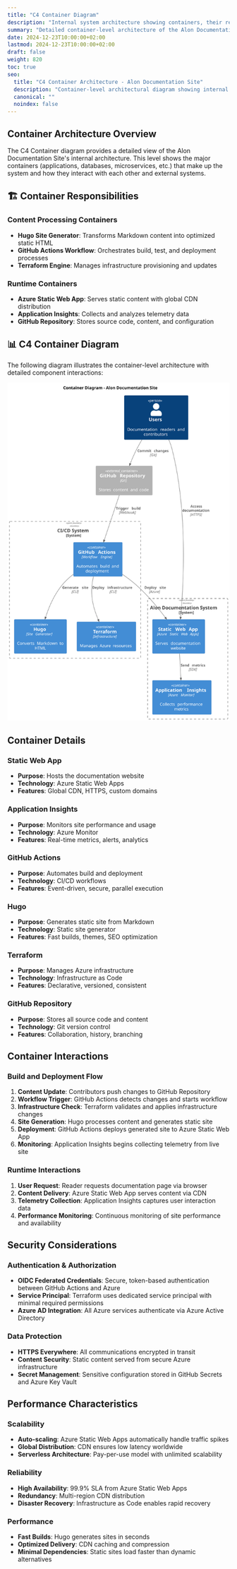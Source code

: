 ```yaml
---
title: "C4 Container Diagram"
description: "Internal system architecture showing containers, their responsibilities, and interactions"
summary: "Detailed container-level architecture of the Alon Documentation Site showing Hugo, Azure Static Web Apps, Terraform, Application Insights, and GitHub Actions"
date: 2024-12-23T10:00:00+02:00
lastmod: 2024-12-23T10:00:00+02:00
draft: false
weight: 820
toc: true
seo:
  title: "C4 Container Architecture - Alon Documentation Site"
  description: "Container-level architectural diagram showing internal system components and their interactions"
  canonical: ""
  noindex: false
---
```


## Container Architecture Overview

The C4 Container diagram provides a detailed view of the Alon Documentation Site's internal architecture. This level shows the major containers (applications, databases, microservices, etc.) that make up the system and how they interact with each other and external systems.

## 🏗️ Container Responsibilities

### Content Processing Containers

- **Hugo Site Generator**: Transforms Markdown content into optimized static HTML
- **GitHub Actions Workflow**: Orchestrates build, test, and deployment processes
- **Terraform Engine**: Manages infrastructure provisioning and updates

### Runtime Containers

- **Azure Static Web App**: Serves static content with global CDN distribution
- **Application Insights**: Collects and analyzes telemetry data
- **GitHub Repository**: Stores source code, content, and configuration

## 📊 C4 Container Diagram

The following diagram illustrates the container-level architecture with detailed component interactions:

![c4-container-diagram-1](../assets/svg/c4-container-diagram-1.svg)

## Container Details

### Static Web App

- **Purpose**: Hosts the documentation website
- **Technology**: Azure Static Web Apps
- **Features**: Global CDN, HTTPS, custom domains

### Application Insights

- **Purpose**: Monitors site performance and usage
- **Technology**: Azure Monitor
- **Features**: Real-time metrics, alerts, analytics

### GitHub Actions

- **Purpose**: Automates build and deployment
- **Technology**: CI/CD workflows
- **Features**: Event-driven, secure, parallel execution

### Hugo

- **Purpose**: Generates static site from Markdown
- **Technology**: Static site generator
- **Features**: Fast builds, themes, SEO optimization

### Terraform

- **Purpose**: Manages Azure infrastructure
- **Technology**: Infrastructure as Code
- **Features**: Declarative, versioned, consistent

### GitHub Repository

- **Purpose**: Stores all source code and content
- **Technology**: Git version control
- **Features**: Collaboration, history, branching

## Container Interactions

### Build and Deployment Flow

1. **Content Update**: Contributors push changes to GitHub Repository
2. **Workflow Trigger**: GitHub Actions detects changes and starts workflow
3. **Infrastructure Check**: Terraform validates and applies infrastructure changes
4. **Site Generation**: Hugo processes content and generates static site
5. **Deployment**: GitHub Actions deploys generated site to Azure Static Web App
6. **Monitoring**: Application Insights begins collecting telemetry from live site

### Runtime Interactions

1. **User Request**: Reader requests documentation page via browser
2. **Content Delivery**: Azure Static Web App serves content via CDN
3. **Telemetry Collection**: Application Insights captures user interaction data
4. **Performance Monitoring**: Continuous monitoring of site performance and availability

## Security Considerations

### Authentication & Authorization

- **OIDC Federated Credentials**: Secure, token-based authentication between GitHub Actions and Azure
- **Service Principal**: Terraform uses dedicated service principal with minimal required permissions
- **Azure AD Integration**: All Azure services authenticate via Azure Active Directory

### Data Protection

- **HTTPS Everywhere**: All communications encrypted in transit
- **Content Security**: Static content served from secure Azure infrastructure
- **Secret Management**: Sensitive configuration stored in GitHub Secrets and Azure Key Vault

## Performance Characteristics

### Scalability

- **Auto-scaling**: Azure Static Web Apps automatically handle traffic spikes
- **Global Distribution**: CDN ensures low latency worldwide
- **Serverless Architecture**: Pay-per-use model with unlimited scalability

### Reliability

- **High Availability**: 99.9% SLA from Azure Static Web Apps
- **Redundancy**: Multi-region CDN distribution
- **Disaster Recovery**: Infrastructure as Code enables rapid recovery

### Performance

- **Fast Builds**: Hugo generates sites in seconds
- **Optimized Delivery**: CDN caching and compression
- **Minimal Dependencies**: Static sites load faster than dynamic alternatives
